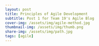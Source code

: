 ```yaml
---
layout: post
title: Principles of Agile Development 
subtitle: Post 1 for Team 19's Agile Blog
cover-img: /assets/img/agile-method.jpg
thumbnail-img: /assets/img/thumb.png
share-img: /assets/img/path.jpg
tags: [agile]
---
```


